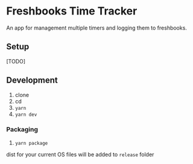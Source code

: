 # Freshbooks Time Tracker

An app for management multiple timers and logging them to freshbooks.

## Setup

[TODO]

## Development

1. clone
1. cd
1. `yarn`
1. `yarn dev`

### Packaging

1. `yarn package`

dist for your current OS files will be added to `release` folder
